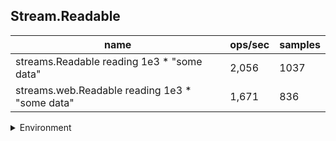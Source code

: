 ## Stream.Readable

|name|ops/sec|samples|
|-|-|-|
|streams.Readable reading 1e3 * "some data"|2,056|1037|
|streams.web.Readable reading 1e3 * "some data"|1,671|836|


<details>
<summary>Environment</summary>

* __Machine:__ linux x64 | 4 vCPUs | 7.6GB Mem
* __Run:__ Wed Oct 15 2025 22:47:14 GMT+0000 (Coordinated Universal Time)
* __Node:__ `v22.0.0`
</details>

<!--
{"environment":{"platform":"linux","arch":"x64","cpus":4,"totalMemory":7.597843170166016},"benchmarks":[{"name":"streams.Readable reading 1e3 * \"some data\"","samples":1037,"opsSec":2056.3339731466776},{"name":"streams.web.Readable reading 1e3 * \"some data\"","samples":836,"opsSec":1671.1732004284734}]}-->
